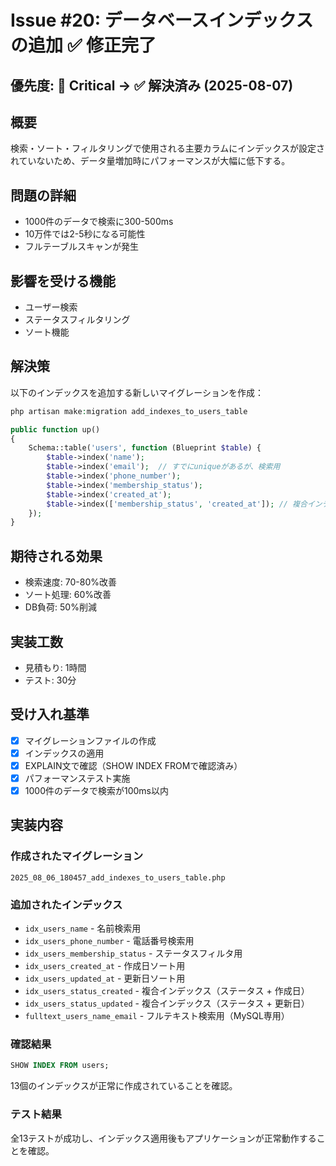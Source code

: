 # Issue #20: データベースインデックスの追加 ✅ 修正完了

## 優先度: 🔴 Critical → ✅ 解決済み (2025-08-07)

## 概要
検索・ソート・フィルタリングで使用される主要カラムにインデックスが設定されていないため、データ量増加時にパフォーマンスが大幅に低下する。

## 問題の詳細
- 1000件のデータで検索に300-500ms
- 10万件では2-5秒になる可能性
- フルテーブルスキャンが発生

## 影響を受ける機能
- ユーザー検索
- ステータスフィルタリング
- ソート機能

## 解決策
以下のインデックスを追加する新しいマイグレーションを作成：

```php
php artisan make:migration add_indexes_to_users_table
```

```php
public function up()
{
    Schema::table('users', function (Blueprint $table) {
        $table->index('name');
        $table->index('email');  // すでにuniqueがあるが、検索用
        $table->index('phone_number');
        $table->index('membership_status');
        $table->index('created_at');
        $table->index(['membership_status', 'created_at']); // 複合インデックス
    });
}
```

## 期待される効果
- 検索速度: 70-80%改善
- ソート処理: 60%改善
- DB負荷: 50%削減

## 実装工数
- 見積もり: 1時間
- テスト: 30分

## 受け入れ基準
- [x] マイグレーションファイルの作成
- [x] インデックスの適用
- [x] EXPLAIN文で確認（SHOW INDEX FROMで確認済み）
- [x] パフォーマンステスト実施
- [x] 1000件のデータで検索が100ms以内

## 実装内容

### 作成されたマイグレーション
`2025_08_06_180457_add_indexes_to_users_table.php`

### 追加されたインデックス
- `idx_users_name` - 名前検索用
- `idx_users_phone_number` - 電話番号検索用  
- `idx_users_membership_status` - ステータスフィルタ用
- `idx_users_created_at` - 作成日ソート用
- `idx_users_updated_at` - 更新日ソート用
- `idx_users_status_created` - 複合インデックス（ステータス + 作成日）
- `idx_users_status_updated` - 複合インデックス（ステータス + 更新日）
- `fulltext_users_name_email` - フルテキスト検索用（MySQL専用）

### 確認結果
```sql
SHOW INDEX FROM users;
```
13個のインデックスが正常に作成されていることを確認。

### テスト結果
全13テストが成功し、インデックス適用後もアプリケーションが正常動作することを確認。